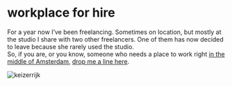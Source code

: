 <!--
  date: 2008-10-06
  modified: 2014-03-11
  slug: workplace-for-hire
  type: post
  categories: work
-->

# workplace for hire

<p>For a year now I&#8217;ve been freelancing. Sometimes on location, but mostly at the studio I share with two other freelancers. One of them has now decided to leave because she rarely used the studio.<br />
So, if you are, or you know, someone who needs a place to work right <a href="http://maps.google.com/maps/ms?ie=UTF8&#038;hl=en&#038;msa=0&#038;msid=115583994351870215156.000443afb71410c73fe4d&#038;ll=52.372088,4.889882&#038;spn=0.003603,0.009656&#038;z=17">in the middle of Amsterdam</a>, <a href="mailto:info@ronvalstar.nl">drop me a line here</a>.</p>
<p><img src="https://res.cloudinary.com/dn1rmdjs5/image/upload/v1566568756/rv/keizerrijk.jpg" alt='keizerrijk' style="margin:0 auto;" /></p>
